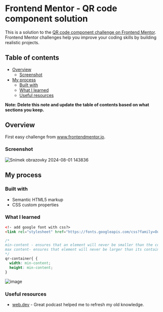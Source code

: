 # Frontend Mentor - QR code component solution

This is a solution to the [QR code component challenge on Frontend Mentor](https://www.frontendmentor.io/challenges/qr-code-component-iux_sIO_H). Frontend Mentor challenges help you improve your coding skills by building realistic projects. 

## Table of contents

- [Overview](#overview)
  - [Screenshot](#screenshot)
- [My process](#my-process)
  - [Built with](#built-with)
  - [What I learned](#what-i-learned)
  - [Useful resources](#useful-resources)

**Note: Delete this note and update the table of contents based on what sections you keep.**

## Overview

First easy challenge from www.frontendmentor.io.

### Screenshot

![Snímek obrazovky 2024-08-01 143836](https://github.com/user-attachments/assets/08f73fd8-9235-46e5-b4b5-2309303b8299)


## My process

### Built with

- Semantic HTML5 markup
- CSS custom properties

### What I learned

```html
<!- add google font with css?>
<link rel="stylesheet" href="https://fonts.googleapis.com/css?family=Outfit">
```
```css
/*
min-content - ensures that an element will never be smaller than the content inside it
max content- ensures that element will never be larger than its container
*/
qr-container{ {
  width: min-content;
  height: min-content;
}
```
![image](https://github.com/user-attachments/assets/bb0a4aab-3a33-4c80-8cb7-09e1e05d8edb)

### Useful resources

- [web.dev](https://web.dev/learn/css/) - Great podcast helped me to refresh my old knowledge.

